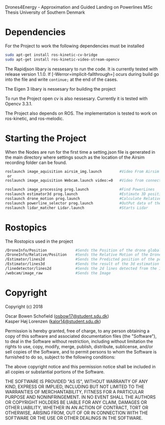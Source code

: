 Drones4Energy - Approximation and Guided Landing on Powerlines MSc Thesis
University of Southern Denmark

# Dependencies
For the Project to work the following dependencies must be installed
```bash
sudo apt-get install ros-kinetic-cv-bridge
sudo apt-get install ros-kinetic-video-stream-opencv
```
The Rapidjson libary is nessesary to run the code. It is currently tested with release version 1.1.0. If [-Werror=implicit-fallthrough=] ocurs during build go into the file and write ```continue;``` at the end of the cases.

The Eigen 3 libary is nessesary for building the project

To run the Project open cv is also nessesary. Currently it is tested with Opencv 3.3.1.

The Project also depends on ROS. The implementation is tested to work on ros-kinetic, and ros-melodic.

# Starting the Project

When the Nodes are run for the first time a setting.json file is generated in the main directory where settings souch as the location of the Airsim recording folder can be found.

```bash
roslaunch image_aquisition airsim_img.launch        #Video From Airsim Recording
 or
roslaunch image_aquisition Webcam.launch video:=0   #Video from connected camera

roslaunch image_processing prog.launch              #Find PowerLines
roslaunch estimator3d prog.launch                   #Estimate 3D position of powerLines
roslaunch drone_motion prog.launch                  #Calculate Relative Motion
roslaunch powerline_selector prog.launch            #OutPut data of the data aquisition system
roslaunch lidar_matcher Lidar.launch                #Starts Lidar

```
# Rostopics
The Rostopics used in the project 

```bash
/DroneInfo/Position             #Sends the Position of the drone global
/DroneInfo/Relative/Position    #Sends the Relative Motion of the Drone camera since last image
/Estimator/lines2d              #Sends the Predicted position of the powerline in next image
/Estimator/lines3d              #Sends the result of the 3d estimation of powerlines for good estimates
/linedetector/lines2d           #Sends the 2d lines detected from the Image (Must be matached with id from estimater)
/webcam/image_raw               #Sends the Image
```

# Copyright

Copyright (c) 2018


Oscar Bowen Schofield (osbow17@student.sdu.dk) \
Kasper Høj Lorenzen  (kalor14@student.sdu.dk)

Permission is hereby granted, free of charge, to any person obtaining a copy
of this software and associated documentation files (the "Software"), to deal
in the Software without restriction, including without limitation the rights
to use, copy, modify, merge, publish, distribute, sublicense, and/or sell
copies of the Software, and to permit persons to whom the Software is
furnished to do so, subject to the following conditions:

The above copyright notice and this permission notice shall be included in all
copies or substantial portions of the Software.

THE SOFTWARE IS PROVIDED "AS IS", WITHOUT WARRANTY OF ANY KIND, EXPRESS OR
IMPLIED, INCLUDING BUT NOT LIMITED TO THE WARRANTIES OF MERCHANTABILITY,
FITNESS FOR A PARTICULAR PURPOSE AND NONINFRINGEMENT. IN NO EVENT SHALL THE
AUTHORS OR COPYRIGHT HOLDERS BE LIABLE FOR ANY CLAIM, DAMAGES OR OTHER
LIABILITY, WHETHER IN AN ACTION OF CONTRACT, TORT OR OTHERWISE, ARISING FROM,
OUT OF OR IN CONNECTION WITH THE SOFTWARE OR THE USE OR OTHER DEALINGS IN THE
SOFTWARE.

